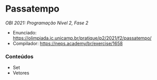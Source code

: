 # Passatempo
*OBI 2021: Programação Nível 2, Fase 2*

- Enunciado: https://olimpiada.ic.unicamp.br/pratique/p2/2021/f2/passatempo/
- Compilador: https://neps.academy/br/exercise/1658

### Conteúdos
- Set
- Vetores